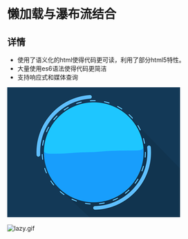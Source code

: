 # 懒加载与瀑布流结合
## 详情
* 使用了语义化的html使得代码更可读，利用了部分html5特性。
* 大量使用es6语法使得代码更简洁
* 支持响应式和媒体查询

![loading.gif](https://github.com/chendss/WaterfallLazyLoading/blob/cyx/images/loading.gif)

![lazy.gif](https://pic1.zhimg.com/80/v2-2a603f6ea5f3fb474ac766425597d77a_hd.gif)
